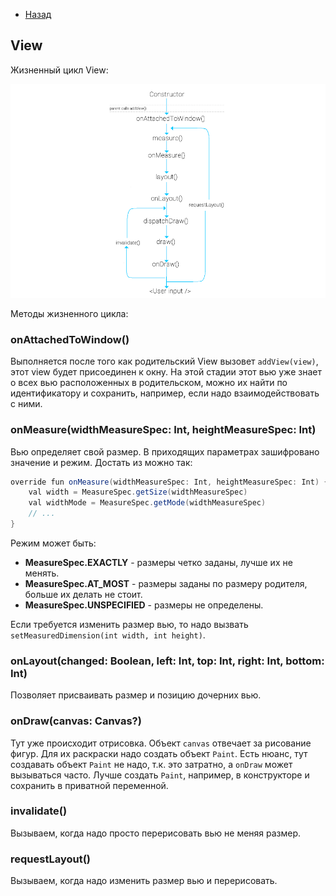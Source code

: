 - [Назад](/./android.md)

## View

Жизненный цикл View:

![](/./img/view01.png)

Методы жизненного цикла:

### onAttachedToWindow()

Выполняется после того как родительский View вызовет `addView(view)`, этот view будет присоединен к окну. На этой стадии этот вью уже знает о всех вью расположенных в родительском, можно их найти по идентификатору и сохранить, например, если надо взаимодействовать с ними.

### onMeasure(widthMeasureSpec: Int, heightMeasureSpec: Int)

Вью определяет свой размер. В приходящих параметрах зашифровано значение и режим. Достать из можно так:
```java
override fun onMeasure(widthMeasureSpec: Int, heightMeasureSpec: Int) {
    val width = MeasureSpec.getSize(widthMeasureSpec)
    val widthMode = MeasureSpec.getMode(widthMeasureSpec)
    // ...
}

```
Режим может быть:
- **MeasureSpec.EXACTLY** - размеры четко заданы, лучше их не менять.
- **MeasureSpec.AT_MOST** - размеры заданы по размеру родителя, больше их делать не стоит.
- **MeasureSpec.UNSPECIFIED** - размеры не определены.

Если требуется изменить размер вью, то надо вызвать `setMeasuredDimension(int width, int height)`.

### onLayout(changed: Boolean, left: Int, top: Int, right: Int, bottom: Int)

Позволяет присваивать размер и позицию дочерних вью.

### onDraw(canvas: Canvas?)

Тут уже происходит отрисовка. Объект `canvas` отвечает за рисование фигур. Для их раскраски надо создать объект `Paint`. Есть нюанс, тут создавать объект `Paint` не надо, т.к. это затратно, а `onDraw` может вызываться часто. Лучше создать `Paint`, например, в конструкторе и сохранить в приватной переменной.

### invalidate()

Вызываем, когда надо просто перерисовать вью не меняя размер.

### requestLayout()

Вызываем, когда надо изменить размер вью и перерисовать.
